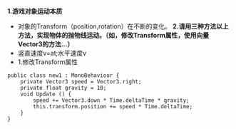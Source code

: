 **1.游戏对象运动本质**
- 对象的Transform（position,rotation）在不断的变化。
**2.请用三种方法以上方法，实现物体的抛物线运动。（如，修改Transform属性，使用向量Vector3的方法…）**<br>
- 竖直速度v=at;水平速度v<br>
- 1.修改Transform属性
```
public class new1 : MonoBehaviour {
	private Vector3 speed = Vector3.right;
	private float gravity = 10;
	void Update () {
		speed += Vector3.down * Time.deltaTime * gravity;
		this.transform.position += speed * Time.deltaTime;
	}
}

```

